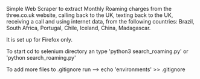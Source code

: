 
Simple Web Scraper to extract Monthly Roaming charges from the three.co.uk website,
calling back to the UK, texting back to the UK, receiving a call and using internet data,
from the following countries:
    Brazil, South Africa, Portugal, Chile, Iceland, China, Madagascar.

It is set up for Firefox only.

To start cd to selenium directory an type 'python3 search_roaming.py' or 'python search_roaming.py'

To add more files to .gitignore run --> echo 'environments' >> .gitignore